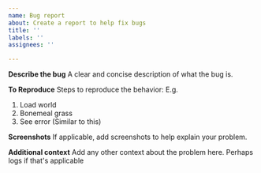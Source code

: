 ```yaml
---
name: Bug report
about: Create a report to help fix bugs
title: ''
labels: ''
assignees: ''

---
```


**Describe the bug**
A clear and concise description of what the bug is.

**To Reproduce**
Steps to reproduce the behavior:
E.g.
1. Load world
2. Bonemeal grass
3. See error
(Similar to this)

**Screenshots**
If applicable, add screenshots to help explain your problem.

**Additional context**
Add any other context about the problem here. Perhaps logs if that's applicable
